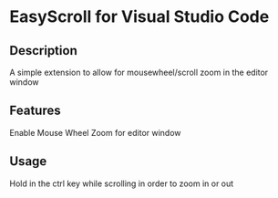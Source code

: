 # EasyScroll for Visual Studio Code
## Description
A simple extension to allow for mousewheel/scroll zoom in the editor window 

## Features
Enable Mouse Wheel Zoom for editor window

## Usage
Hold in the ctrl key while scrolling in order to zoom in or out
